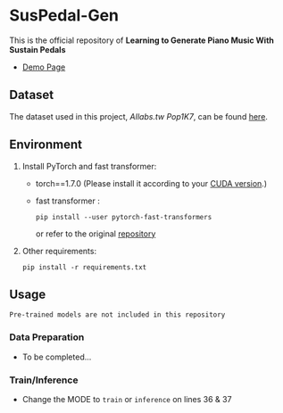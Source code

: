 # SusPedal-Gen

This is the official repository of **Learning to Generate Piano Music With Sustain Pedals**

* [Demo Page](https://joann8512.github.io/SusPedal-Gen/)

## Dataset
The dataset used in this project, *AIlabs.tw Pop1K7*, can be found [here](https://drive.google.com/file/d/1qw_tVUntblIg4lW16vbpjLXVndkVtgDe/view?usp=sharing).

## Environment

1. Install PyTorch and fast transformer:
    - torch==1.7.0 (Please install it according to your [CUDA version](https://pytorch.org/get-started/previous-versions/#linux-and-windows-4).)
    - fast transformer :

        ```
        pip install --user pytorch-fast-transformers 
        ```
        or refer to the original [repository](https://github.com/idiap/fast-transformers)

2. Other requirements:

    ```
    pip install -r requirements.txt
    ```

## Usage
```
Pre-trained models are not included in this repository
```
### Data Preparation
- To be completed...

### Train/Inference
- Change the MODE to `train` or `inference` on lines 36 & 37
